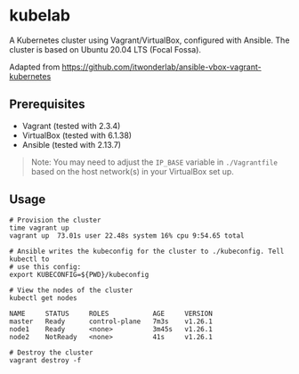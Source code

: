 # kubelab

A Kubernetes cluster using Vagrant/VirtualBox, configured with Ansible. The
cluster is based on Ubuntu 20.04 LTS (Focal Fossa).

Adapted from https://github.com/itwonderlab/ansible-vbox-vagrant-kubernetes

## Prerequisites

* Vagrant (tested with 2.3.4)
* VirtualBox (tested with 6.1.38)
* Ansible (tested with 2.13.7)

> Note: You may need to adjust the `IP_BASE` variable in `./Vagrantfile` based
  on the host network(s) in your VirtualBox set up.

## Usage

```shell
# Provision the cluster
time vagrant up
vagrant up  73.01s user 22.48s system 16% cpu 9:54.65 total

# Ansible writes the kubeconfig for the cluster to ./kubeconfig. Tell kubectl to
# use this config:
export KUBECONFIG=${PWD}/kubeconfig

# View the nodes of the cluster
kubectl get nodes

NAME     STATUS     ROLES           AGE     VERSION
master   Ready      control-plane   7m3s    v1.26.1
node1    Ready      <none>          3m45s   v1.26.1
node2    NotReady   <none>          41s     v1.26.1

# Destroy the cluster
vagrant destroy -f
```
